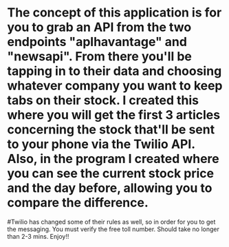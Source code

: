 # The concept of this application is for you to grab an API from the two endpoints "aplhavantage" and "newsapi". From there you'll be tapping in to their data and choosing whatever company you want to keep tabs on their stock. I created this where you will get the first 3 articles concerning the stock that'll be sent to your phone via the Twilio API. Also, in the program I created where you can see the current stock price and the day before, allowing you to compare the difference. 

#Twilio has changed some of their rules as well, so in order for you to get the messaging. You must verify the free toll number. Should take no longer than 2-3 mins. Enjoy!!
